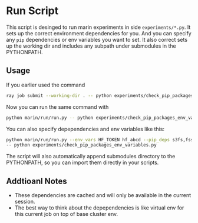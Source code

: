 # Run Script

This script is desinged to run marin experiments in side `experiments/*.py`. It sets up the correct environment
dependencies for you. And you can specify any `pip` dependencies or env variables you want to set. It also correct sets
up the working dir and includes any subpath under submodules in the PYTHONPATH.

## Usage

If you earlier used the command

```bash
ray job submit --working-dir . -- python experiments/check_pip_packages_env_variables.py
```

Now you can run the same command with

```bash
python marin/run/run.py -- python experiments/check_pip_packages_env_variables.py
```

You can also specify depependencies and env variables like this:

```bash
python marin/run/run.py --env_vars HF_TOKEN hf_abcd --pip_deps s3fs,fsspec
-- python experiments/check_pip_packages_env_variables.py
```

The script will also automatically append submodules directory to the PYTHONPATH, so you can import them
directly in your scripts.

## Addtioanl Notes

- These dependencies are cached and will only be available in the current session.
- The best way to think about the depependencies is like virtual env for this current job on top of base cluster env.
